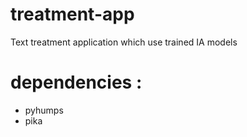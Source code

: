 # treatment-app
Text treatment application which use trained IA models


# dependencies : 
* pyhumps
* pika